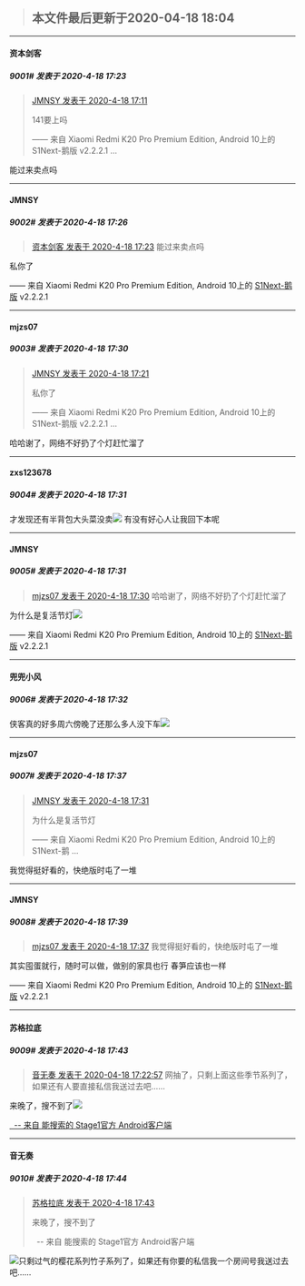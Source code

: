 > ## **本文件最后更新于2020-04-18 18:04** 



-----

####  资本剑客  
##### 9001#       发表于 2020-4-18 17:23



<blockquote><a href="httphttps://bbs.saraba1st.com/2b/forum.php?mod=redirect&amp;goto=findpost&amp;pid=47125216&amp;ptid=1800312" target="_blank">JMNSY 发表于 2020-4-18 17:11</a>

141要上吗


—— 来自 Xiaomi Redmi K20 Pro Premium Edition, Android 10上的 S1Next-鹅版 v2.2.2.1 ...</blockquote>
能过来卖点吗







-----

####  JMNSY  
##### 9002#       发表于 2020-4-18 17:26



<blockquote><a href="httphttps://bbs.saraba1st.com/2b/forum.php?mod=redirect&amp;goto=findpost&amp;pid=47125308&amp;ptid=1800312" target="_blank">资本剑客 发表于 2020-4-18 17:23</a>
能过来卖点吗</blockquote>
私你了

—— 来自 Xiaomi Redmi K20 Pro Premium Edition, Android 10上的 [S1Next-鹅版](https://github.com/ykrank/S1-Next/releases) v2.2.2.1







-----

####  mjzs07  
##### 9003#       发表于 2020-4-18 17:30



<blockquote><a href="httphttps://bbs.saraba1st.com/2b/forum.php?mod=redirect&amp;goto=findpost&amp;pid=47125291&amp;ptid=1800312" target="_blank">JMNSY 发表于 2020-4-18 17:21</a>

私你了


—— 来自 Xiaomi Redmi K20 Pro Premium Edition, Android 10上的 S1Next-鹅版 v2.2.2.1 ...</blockquote>
哈哈谢了，网络不好扔了个灯赶忙溜了







-----

####  zxs123678  
##### 9004#       发表于 2020-4-18 17:31




才发现还有半背包大头菜没卖<img src="https://static.saraba1st.com/image/smiley/face2017/002.png" referrerpolicy="no-referrer">
有没有好心人让我回下本呢







-----

####  JMNSY  
##### 9005#       发表于 2020-4-18 17:31



<blockquote><a href="httphttps://bbs.saraba1st.com/2b/forum.php?mod=redirect&amp;goto=findpost&amp;pid=47125361&amp;ptid=1800312" target="_blank">mjzs07 发表于 2020-4-18 17:30</a>
哈哈谢了，网络不好扔了个灯赶忙溜了</blockquote>
为什么是复活节灯<img src="https://static.saraba1st.com/image/smiley/face2017/067.png" referrerpolicy="no-referrer">

—— 来自 Xiaomi Redmi K20 Pro Premium Edition, Android 10上的 [S1Next-鹅版](https://github.com/ykrank/S1-Next/releases) v2.2.2.1







-----

####  兜兜小风  
##### 9006#       发表于 2020-4-18 17:32




侠客真的好多周六傍晚了还那么多人没下车<img src="https://static.saraba1st.com/image/smiley/face2017/068.png" referrerpolicy="no-referrer">







-----

####  mjzs07  
##### 9007#       发表于 2020-4-18 17:37



<blockquote><a href="httphttps://bbs.saraba1st.com/2b/forum.php?mod=redirect&amp;goto=findpost&amp;pid=47125376&amp;ptid=1800312" target="_blank">JMNSY 发表于 2020-4-18 17:31</a>

为什么是复活节灯


—— 来自 Xiaomi Redmi K20 Pro Premium Edition, Android 10上的 S1Next-鹅 ...</blockquote>
我觉得挺好看的，快绝版时屯了一堆







-----

####  JMNSY  
##### 9008#       发表于 2020-4-18 17:39



<blockquote><a href="httphttps://bbs.saraba1st.com/2b/forum.php?mod=redirect&amp;goto=findpost&amp;pid=47125417&amp;ptid=1800312" target="_blank">mjzs07 发表于 2020-4-18 17:37</a>
我觉得挺好看的，快绝版时屯了一堆</blockquote>
其实囤蛋就行，随时可以做，做别的家具也行
春笋应该也一样

—— 来自 Xiaomi Redmi K20 Pro Premium Edition, Android 10上的 [S1Next-鹅版](https://github.com/ykrank/S1-Next/releases) v2.2.2.1







-----

####  苏格拉底  
##### 9009#       发表于 2020-4-18 17:43



<blockquote><a href="httphttps://bbs.saraba1st.com/2b/forum.php?mod=redirect&amp;goto=findpost&amp;pid=47125307&amp;ptid=1800312" target="_blank">音无奏 发表于 2020-04-18 17:22:57</a>
网抽了，只剩上面这些季节系列了，如果还有人要直接私信我送过去吧……</blockquote>来晚了，搜不到了<img src="https://static.saraba1st.com/image/smiley/face2017/138.png" referrerpolicy="no-referrer">

[  -- 来自 能搜索的 Stage1官方 Android客户端](https://www.coolapk.com/apk/140634)







-----

####  音无奏  
##### 9010#       发表于 2020-4-18 17:44



<blockquote><a href="httphttps://bbs.saraba1st.com/2b/forum.php?mod=redirect&amp;goto=findpost&amp;pid=47125462&amp;ptid=1800312" target="_blank">苏格拉底 发表于 2020-4-18 17:43</a>

来晚了，搜不到了


  -- 来自 能搜索的 Stage1官方 Android客户端</blockquote>
<img src="https://static.saraba1st.com/image/smiley/face2017/068.png" referrerpolicy="no-referrer">只剩过气的樱花系列竹子系列了，如果还有你要的私信我一个房间号我送过去吧……





                                                 